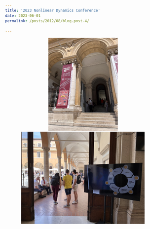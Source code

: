 ```yaml
---
title: '2023 Nonlinear Dynamics Conference'
date: 2023-06-01
permalink: /posts/2012/08/blog-post-4/

---
```


<div style="text-align: center;">
   <img width="225" src='/images/nodycon2.png'>
   <img width="400" src='/images/nodycon1.png'>
</div>
